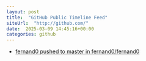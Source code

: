 ```yaml
---
layout: post
title:  "GitHub Public Timeline Feed"
siteUrl:  "http://github.com/"
date:  2025-03-09 14:45:16+00:00
categories: github
---
```

*  [fernand0 pushed to master in fernand0/fernand0](https://github.com/fernand0/fernand0/compare/fb8041df2d...29acd7e02a)
